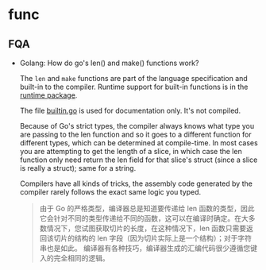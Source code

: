 # func

## FQA

- Golang: How do go's len() and make() functions work?

    The `len` and `make` functions are part of the language specification and built-in to the compiler. Runtime support for built-in functions is in the [runtime package](http://golang.org/src/runtime/).
    
    The file [builtin.go](https://golang.org/src/builtin/builtin.go) is used for documentation only. It's not compiled.
    
    Because of Go's strict types, the compiler always knows what type you are passing to the len function and so it goes to a different function for different types, which can be determined at compile-time. In most cases you are attempting to get the length of a slice, in which case the len function only need return the len field for that slice's struct (since a slice is really a struct); same for a string.
    
    Compilers have all kinds of tricks, the assembly code generated by the compiler rarely follows the exact same logic you typed.

    > 由于 Go 的严格类型，编译器总是知道要传递给 len 函数的类型，因此它会针对不同的类型传递给不同的函数，这可以在编译时确定。在大多数情况下，您试图获取切片的长度，在这种情况下，len 函数只需要返回该切片的结构的 len 字段（因为切片实际上是一个结构）；对于字符串也是如此。
    >编译器有各种技巧，编译器生成的汇编代码很少遵循您键入的完全相同的逻辑。

